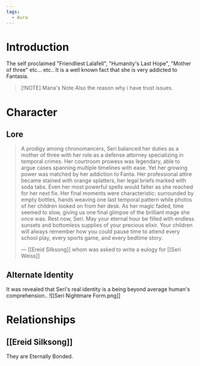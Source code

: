 ```yaml
---
tags:
  - Aura
---
```

# Introduction
The self proclaimed "Friendliest Lalafell", "Humanity's Last Hope", "Mother of three" etc... etc.. 
It is a well known fact that she is very addicted to Fantasia.

> [!NOTE] Mana's Note
> Also the reason why i have trust issues.

# Character
## Lore
> A prodigy among chronomancers, Seri balanced her duties as a mother of three with her role as a defense attorney specializing in temporal crimes. Her courtroom prowess was legendary, able to argue cases spanning multiple timelines with ease. Yet her growing power was matched by her addiction to Fanta. Her professional attire became stained with orange splatters, her legal briefs marked with soda tabs. Even her most powerful spells would falter as she reached for her next fix. Her final moments were characteristic: surrounded by empty bottles, hands weaving one last temporal pattern while photos of her children looked on from her desk. As her magic faded, time seemed to slow, giving us one final glimpse of the brilliant mage she once was.
> Rest now, Seri. May your eternal hour be filled with endless sunsets and bottomless supplies of your precious elixir. Your children will always remember how you could pause time to attend every school play, every sports game, and every bedtime story.
> 
> — [[Ereid Silksong]] whom was asked to write a eulogy for [[Seri Weiss]]

## Alternate Identity
It was revealed that Seri's real identity is a being beyond average human's comprehension..
![[Seri Nightmare Form.png]]
# Relationships
## [[Ereid Silksong]]
They are Eternally Bonded.